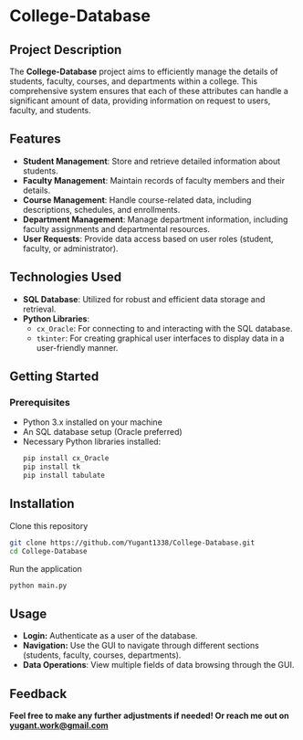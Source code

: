 # College-Database

## Project Description

The **College-Database** project aims to efficiently manage the details of students, faculty, courses, and departments within a college. This comprehensive system ensures that each of these attributes can handle a significant amount of data, providing information on request to users, faculty, and students.

## Features

- **Student Management**: Store and retrieve detailed information about students.
- **Faculty Management**: Maintain records of faculty members and their details.
- **Course Management**: Handle course-related data, including descriptions, schedules, and enrollments.
- **Department Management**: Manage department information, including faculty assignments and departmental resources.
- **User Requests**: Provide data access based on user roles (student, faculty, or administrator).

## Technologies Used

- **SQL Database**: Utilized for robust and efficient data storage and retrieval.
- **Python Libraries**:
  - `cx_Oracle`: For connecting to and interacting with the SQL database.
  - `tkinter`: For creating graphical user interfaces to display data in a user-friendly manner.

## Getting Started

### Prerequisites

- Python 3.x installed on your machine
- An SQL database setup (Oracle preferred)
- Necessary Python libraries installed:
  ```sh
  pip install cx_Oracle
  pip install tk
  pip install tabulate

## Installation

Clone this repository

```bash
git clone https://github.com/Yugant1338/College-Database.git
cd College-Database
```
Run the application
```bash
python main.py
```

## Usage

- **Login:** Authenticate as a user of the database.
- **Navigation:** Use the GUI to navigate through different sections (students, faculty, courses, departments).
- **Data Operations**: View multiple fields of data browsing through the GUI.

## Feedback

**Feel free to make any further adjustments if needed!
Or reach me out on yugant.work@gmail.com**

